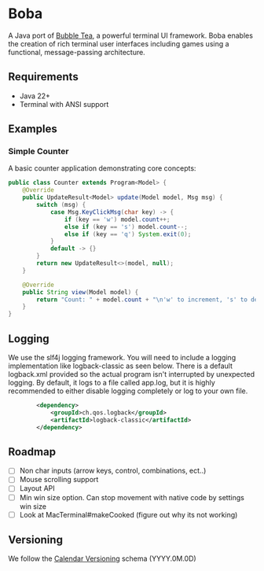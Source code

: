 # Boba

A Java port of [Bubble Tea](https://github.com/charmbracelet/bubbletea), a powerful terminal UI framework. Boba enables the creation of rich terminal user interfaces including games using a functional, message-passing architecture.

## Requirements

- Java 22+
- Terminal with ANSI support

## Examples

### Simple Counter
A basic counter application demonstrating core concepts:

```java
public class Counter extends Program<Model> {
    @Override
    public UpdateResult<Model> update(Model model, Msg msg) {
        switch (msg) {
            case Msg.KeyClickMsg(char key) -> {
                if (key == 'w') model.count++;
                else if (key == 's') model.count--;
                else if (key == 'q') System.exit(0);
            }
            default -> {}
        }
        return new UpdateResult<>(model, null);
    }

    @Override
    public String view(Model model) {
        return "Count: " + model.count + "\n'w' to increment, 's' to decrement, 'q' to quit";
    }
}
```

## Logging
We use the slf4j logging framework. You will need to include a logging implementation like logback-classic as seen
below. There is a default logback.xml provided so the actual program isn't interrupted by unexpected logging. By default,
it logs to a file called app.log, but it is highly recommended to either disable logging completely or log to your own file.

```xml
        <dependency>
            <groupId>ch.qos.logback</groupId>
            <artifactId>logback-classic</artifactId>
        </dependency>
```

## Roadmap

- [ ] Non char inputs (arrow keys, control, combinations, ect..)
- [ ] Mouse scrolling support
- [ ] Layout API
- [ ] Min win size option. Can stop movement with native code by settings win size
- [ ] Look at MacTerminal#makeCooked (figure out why its not working)

## Versioning
We follow the [Calendar Versioning](https://calver.org) schema (YYYY.0M.0D)